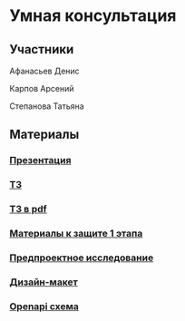 # Умная консультация
## Участники
Афанасьев Денис

Карпов Арсений

Степанова Татьяна


## Материалы
### [Презентация](https://docs.google.com/presentation/d/1jyepnogX1V9U3t21Mw1kvWYlQoRUdQbl/edit#slide=id.p1)
### [ТЗ](https://docs.google.com/document/d/1NmVuuxW6C50SrBg4LYR08Gsj7H_YJaWy/edit?rtpof=true)
### [ТЗ в pdf](https://drive.google.com/drive/folders/1tzEMKkMJpDzHjHj-Gd5dYisJRfPiMf2c)
### [Материалы к защите 1 этапа](https://docs.google.com/document/d/1rO7nhgOL_VYtK1WS84pXaaSuB9F1gi3RBciC17VZEJM/edit?tab=t.0#heading=h.k8jotupw3fvi)
### [Предпроектное исследование](https://docs.google.com/document/d/12iSQEABTtpENQ89BMYV3fmW4y1BTti-JM0PJS5ertLc/edit?tab=t.0#heading=h.bi94nhukeak5)
### [Дизайн-макет](https://www.figma.com/design/jZBLXHSDa2AhXzLbOjfinF/Clever-consultation?m=auto&t=3bYe6LRmaT0qOSBo-1)
### [Openapi схема](https://pastebin.com/cnqLdRfd)
